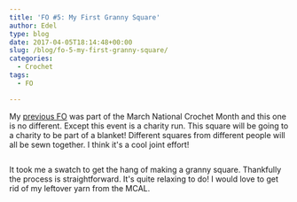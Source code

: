 ```yaml
---
title: 'FO #5: My First Granny Square'
author: Edel
type: blog
date: 2017-04-05T18:14:48+00:00
slug: /blog/fo-5-my-first-granny-square/
categories:
  - Crochet
tags:
  - FO

---
```

My [previous FO][1] was part of the March National Crochet Month and this one is no different. Except this event is a charity run. This square will be going to a charity to be part of a blanket! Different squares from different people will all be sewn together. I think it's a cool joint effort!

[<img src="https://i0.wp.com/edelgrace.me/blog/wp-content/uploads/2017/03/wp-image-1714135655jpg.jpg?resize=663%2C373" alt="" class="wp-image-410 alignnone size-full"  data-recalc-dims="1" />][2]

It took me a swatch to get the hang of making a granny square. Thankfully the process is straightforward. It's quite relaxing to do! I would love to get rid of my leftover yarn from the MCAL.

 [1]: crochet/fo-4-natcromo2017-mystery-crochet-along
 [2]: https://i0.wp.com/edelgrace.me/blog/wp-content/uploads/2017/03/wp-image-1714135655jpg.jpg
